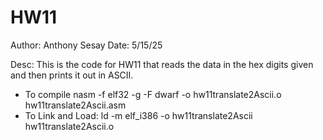 # HW11

Author: Anthony Sesay
Date: 5/15/25

Desc: This is the code for HW11 that reads the data in the hex digits given and then prints it out in ASCII. 
  - To compile nasm -f elf32 -g -F dwarf -o hw11translate2Ascii.o hw11translate2Ascii.asm
  - To Link and Load: ld -m elf_i386 -o hw11translate2Ascii hw11translate2Ascii.o
